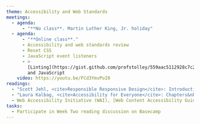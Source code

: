 ```yaml
---
theme: Accessibility and Web Standards
meetings:
  - agenda:
      - "**No class**. Martin Luther King, Jr. holiday"
  - agenda:
      - "**Online class**."
      - Accessibility and web standards review
      - Reset CSS
      - JavaScript event listeners
      - >
        [Linting](https://gist.github.com/profstolley/559aac5112928c7c24c628c6305b70b8) HTML, CSS,
        and JavaScript
    video: https://youtu.be/FCd3YmvPoI0
readings:
  - "Scott Jehl, <cite>Responsible Responsive Design</cite>: Introduction"
  - "Laura Kalbag, <cite>Accessibility for Everyone</cite>: Chapters&nbsp;4–5 & 7"
  - Web Accessibility Initiative (WAI), [Web Content Accessibility Guidelines (WCAG) Overview](https://www.w3.org/WAI/standards-guidelines/wcag/)
tasks:
  - Participate in Week Two reading discussion on Basecamp
---
```

